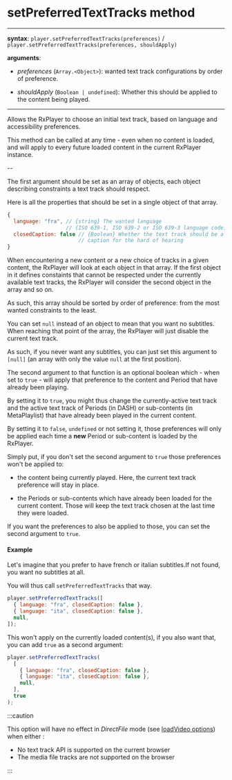 # setPreferredTextTracks method

---

**syntax**: `player.setPreferredTextTracks(preferences)` /
`player.setPreferredTextTracks(preferences, shouldApply)`

**arguments**:

- _preferences_ (`Array.<Object>`): wanted text track configurations by
  order of preference.

- _shouldApply_ (`Boolean | undefined`): Whether this should be applied to the
  content being played.

---

Allows the RxPlayer to choose an initial text track, based on language
and accessibility preferences.

This method can be called at any time - even when no content is loaded, and will
apply to every future loaded content in the current RxPlayer instance.

--

The first argument should be set as an array of objects, each object describing
constraints a text track should respect.

Here is all the properties that should be set in a single object of that array.

```js
{
  language: "fra", // {string} The wanted language
                   // (ISO 639-1, ISO 639-2 or ISO 639-3 language code)
  closedCaption: false // {Boolean} Whether the text track should be a closed
                       // caption for the hard of hearing
}
```

When encountering a new content or a new choice of tracks in a given content,
the RxPlayer will look at each object in that array.
If the first object in it defines constaints that cannot be respected under the
currently available text tracks, the RxPlayer will consider the second object
in the array and so on.

As such, this array should be sorted by order of preference: from the most
wanted constraints to the least.

You can set `null` instead of an object to mean that you want no subtitles.
When reaching that point of the array, the RxPlayer will just disable the
current text track.

As such, if you never want any subtitles, you can just set this argument to
`[null]` (an array with only the value `null` at the first position).

The second argument to that function is an optional boolean which - when set
to `true` - will apply that preference to the content and Period that have
already been playing.

By setting it to `true`, you might thus change the currently-active text track
and the active text track of Periods (in DASH) or sub-contents (in
MetaPlaylist) that have already been played in the current content.

By setting it to `false`, `undefined` or not setting it, those preferences will
only be applied each time a **new** Period or sub-content is loaded by the
RxPlayer.

Simply put, if you don't set the second argument to `true` those preferences
won't be applied to:

- the content being currently played.
  Here, the current text track preference will stay in place.

- the Periods or sub-contents which have already been loaded for the current
  content.
  Those will keep the text track chosen at the last time they were loaded.

If you want the preferences to also be applied to those, you can set the second
argument to `true`.

#### Example

Let's imagine that you prefer to have french or italian subtitles.If not found,
you want no subtitles at all.

You will thus call `setPreferredTextTracks` that way.

```js
player.setPreferredTextTracks([
  { language: "fra", closedCaption: false },
  { language: "ita", closedCaption: false },
  null,
]);
```

This won't apply on the currently loaded content(s), if you also want that, you
can add `true` as a second argument:

```js
player.setPreferredTextTracks(
  [
    { language: "fra", closedCaption: false },
    { language: "ita", closedCaption: false },
    null,
  ],
  true
);
```

:::caution

This option will have no effect in _DirectFile_ mode
(see [loadVideo options](./../Basic_Methods/loadVideo.md#transport)) when either :

- No text track API is supported on the current browser
- The media file tracks are not supported on the browser

:::
